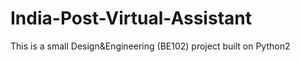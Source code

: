# India-Post-Virtual-Assistant
This is a small Design&amp;Engineering (BE102) project built on Python2 

